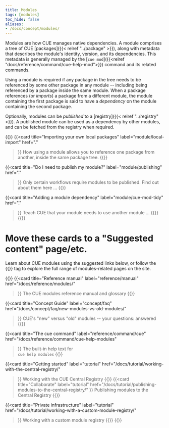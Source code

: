 ```yaml
---
title: Modules
tags: [modules]
toc_hide: false
aliases:
- /docs/concept/modules/
---
```


Modules are how CUE manages native dependencies.
A module comprises a tree of CUE [packages]({{< relref "../package" >}}), along
with metadata that describes the module's identity, version, and its dependencies.
This metadata is generally managed by the
[`cue mod`]({{<relref "docs/reference/command/cue-help-mod">}}) command and its
related commands.

Using a module is required if any package in the tree needs to be referenced by
some other package in any module -- including being referenced by a package
inside the same module. When a package references (or *imports*) a package
from a different module, the module containing the first package is said to
have a *dependency* on the module containing the second package.

Optionally, modules can be *published* to a
[registry]({{< relref "../registry" >}}).
A published module can be used as a dependency by other modules, and can be
fetched from the registry when required.

{{<cards>}}
{{<card title="Importing your own local packages"
        label="module/local-import"
        href="."
>}}
How using a module allows you to reference one package from another, inside the same package tree.
{{</card>}}

{{<card title="Do I need to publish my module?"
        label="module/publishing"
        href="."
>}}
Only certain workflows require modules to be published. Find out about them here ...
{{</card>}}

{{<card title="Adding a module dependency"
        label="module/cue-mod-tidy"
        href="."
>}}
Teach CUE that your module needs to use another module ...
{{</card>}}
{{</cards>}}

# Move these cards to a "Suggested content" page/etc.

Learn about CUE modules using the suggested links below,
or follow the {{<tag modules>}} tag to explore the full range of modules-related
pages on the site.

{{<cards>}}
{{<card title="Reference manual"
        label="reference/manual"
        href="/docs/reference/modules/"
>}}
The CUE modules reference manual and glossary
{{</card>}}

{{<card title="Concept Guide"
        label="concept/faq"
        href="/docs/concept/faq/new-modules-vs-old-modules/"
>}}
CUE's "new" versus "old" modules -- your questions: answered
{{</card>}}

{{<card title="The cue command"
        label="reference/command/cue"
        href="/docs/reference/command/cue-help-modules"
>}}
The built-in help text for\
`cue help modules`
{{</card>}}

{{<card title="Getting started"
        label="tutorial"
        href="/docs/tutorial/working-with-the-central-registry/"
>}}
Working with the CUE Central Registry
{{</card>}}
{{<card title="Collaborate"
        label="tutorial"
        href="/docs/tutorial/publishing-modules-to-the-central-registry/"
>}}
Publishing modules to the Central Registry
{{</card>}}

{{<card title="Private infrastructure"
        label="tutorial"
        href="/docs/tutorial/working-with-a-custom-module-registry/"
>}}
Working with a custom module registry
{{</card>}}
{{</cards>}}

